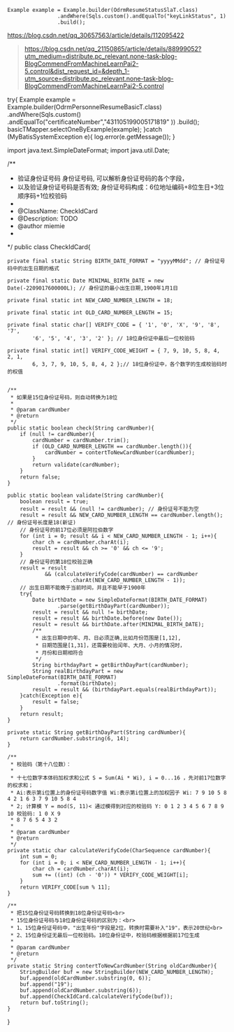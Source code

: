 ```
Example example = Example.builder(OdrmResumeStatusSlaT.class)
                .andWhere(Sqls.custom().andEqualTo("keyLinkStatus", 1)
                .build();
```
https://blog.csdn.net/qq_30657563/article/details/112095422
> https://blog.csdn.net/qq_21150865/article/details/88999052?utm_medium=distribute.pc_relevant.none-task-blog-BlogCommendFromMachineLearnPai2-5.control&dist_request_id=&depth_1-utm_source=distribute.pc_relevant.none-task-blog-BlogCommendFromMachineLearnPai2-5.control
> 
 try{
            Example example = Example.builder(OdrmPersonnelResumeBasicT.class)
                    .andWhere(Sqls.custom()
                            .andEqualTo("certificateNumber","431105199005171819" ))
                    .build();
            basicTMapper.selectOneByExample(example);
        }catch (MyBatisSystemException e){
            log.error(e.getMessage());
        }

import java.text.SimpleDateFormat;
import java.util.Date;

/**
* 验证身份证号码 身份证号码, 可以解析身份证号码的各个字段，
* 以及验证身份证号码是否有效; 身份证号码构成：6位地址编码+8位生日+3位顺序码+1位校验码
*
* @ClassName: CheckIdCard
* @Description: TODO
* @author miemie
*
*/
public class CheckIdCard{
    
    private final static String BIRTH_DATE_FORMAT = "yyyyMMdd"; // 身份证号码中的出生日期的格式

    private final static Date MINIMAL_BIRTH_DATE = new Date(-2209017600000L); // 身份证的最小出生日期,1900年1月1日

    private final static int NEW_CARD_NUMBER_LENGTH = 18;

    private final static int OLD_CARD_NUMBER_LENGTH = 15;

    private final static char[] VERIFY_CODE = { '1', '0', 'X', '9', '8', '7',
            '6', '5', '4', '3', '2' }; // 18位身份证中最后一位校验码

    private final static int[] VERIFY_CODE_WEIGHT = { 7, 9, 10, 5, 8, 4, 2, 1,
            6, 3, 7, 9, 10, 5, 8, 4, 2 };// 18位身份证中，各个数字的生成校验码时的权值


    /**
     * 如果是15位身份证号码，则自动转换为18位
     *
     * @param cardNumber
     * @return
     */
    public static boolean check(String cardNumber){
        if (null != cardNumber){
            cardNumber = cardNumber.trim();
            if (OLD_CARD_NUMBER_LENGTH == cardNumber.length()){
                cardNumber = contertToNewCardNumber(cardNumber);
            }
            return validate(cardNumber);
        }
        return false;
    }

    public static boolean validate(String cardNumber){
        boolean result = true;
        result = result && (null != cardNumber); // 身份证号不能为空
        result = result && NEW_CARD_NUMBER_LENGTH == cardNumber.length(); // 身份证号长度是18(新证)
        // 身份证号的前17位必须是阿拉伯数字
        for (int i = 0; result && i < NEW_CARD_NUMBER_LENGTH - 1; i++){
            char ch = cardNumber.charAt(i);
            result = result && ch >= '0' && ch <= '9';
        }
        // 身份证号的第18位校验正确
        result = result
                && (calculateVerifyCode(cardNumber) == cardNumber
                        .charAt(NEW_CARD_NUMBER_LENGTH - 1));
        // 出生日期不能晚于当前时间，并且不能早于1900年
        try{
            Date birthDate = new SimpleDateFormat(BIRTH_DATE_FORMAT)
                    .parse(getBirthDayPart(cardNumber));
            result = result && null != birthDate;
            result = result && birthDate.before(new Date());
            result = result && birthDate.after(MINIMAL_BIRTH_DATE);
            /**
             * 出生日期中的年、月、日必须正确,比如月份范围是[1,12],
             * 日期范围是[1,31]，还需要校验闰年、大月、小月的情况时，
             * 月份和日期相符合
             */
            String birthdayPart = getBirthDayPart(cardNumber);
            String realBirthdayPart = new SimpleDateFormat(BIRTH_DATE_FORMAT)
                    .format(birthDate);
            result = result && (birthdayPart.equals(realBirthdayPart));
        }catch(Exception e){
            result = false;
        }
        return result;
    }

    private static String getBirthDayPart(String cardNumber){
        return cardNumber.substring(6, 14);
    }

    /**
     * 校验码（第十八位数）：
     *
     * 十七位数字本体码加权求和公式 S = Sum(Ai * Wi), i = 0...16 ，先对前17位数字的权求和；
     * Ai:表示第i位置上的身份证号码数字值 Wi:表示第i位置上的加权因子 Wi: 7 9 10 5 8 4 2 1 6 3 7 9 10 5 8 4
     * 2; 计算模 Y = mod(S, 11)< 通过模得到对应的校验码 Y: 0 1 2 3 4 5 6 7 8 9 10 校验码: 1 0 X 9
     * 8 7 6 5 4 3 2
     *
     * @param cardNumber
     * @return
     */
    private static char calculateVerifyCode(CharSequence cardNumber){
        int sum = 0;
        for (int i = 0; i < NEW_CARD_NUMBER_LENGTH - 1; i++){
            char ch = cardNumber.charAt(i);
            sum += ((int) (ch - '0')) * VERIFY_CODE_WEIGHT[i];
        }
        return VERIFY_CODE[sum % 11];
    }

    /**
     * 把15位身份证号码转换到18位身份证号码<br>
     * 15位身份证号码与18位身份证号码的区别为：<br>
     * 1、15位身份证号码中，"出生年份"字段是2位，转换时需要补入"19"，表示20世纪<br>
     * 2、15位身份证无最后一位校验码。18位身份证中，校验码根据根据前17位生成
     *
     * @param cardNumber
     * @return
     */
    private static String contertToNewCardNumber(String oldCardNumber){
        StringBuilder buf = new StringBuilder(NEW_CARD_NUMBER_LENGTH);
        buf.append(oldCardNumber.substring(0, 6));
        buf.append("19");
        buf.append(oldCardNumber.substring(6));
        buf.append(CheckIdCard.calculateVerifyCode(buf));
        return buf.toString();
    }
}
